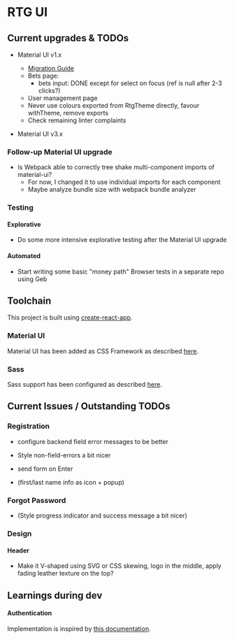 # RTG UI

## Current upgrades & TODOs

* Material UI v1.x
    * [Migration Guide](https://material-ui.com/guides/migration-v0x/)
    * Bets page:
        * bets input: DONE except for select on focus (ref is null after 2-3 clicks?)
    * User management page
    * Never use colours exported from RtgTheme directly, favour withTheme, remove exports
    * Check remaining linter complaints

* Material UI v3.x
    
### Follow-up Material UI upgrade

* Is Webpack able to correctly tree shake multi-component imports of material-ui?
    * For now, I changed it to use individual imports for each component
    * Maybe analyze bundle size with webpack bundle analyzer
    
### Testing

#### Explorative

* Do some more intensive explorative testing after the Material UI upgrade

#### Automated

* Start writing some basic "money path" Browser tests in a separate repo using Geb


## Toolchain

This project is built using [create-react-app](https://github.com/facebookincubator/create-react-app).

### Material UI

Material UI has been added as CSS Framework as described [here](https://stackoverflow.com/a/44197904).

### Sass

Sass support has been configured as described [here](https://github.com/facebookincubator/create-react-app/blob/master/packages/react-scripts/template/README.md#adding-a-css-preprocessor-sass-less-etc).

## Current Issues / Outstanding TODOs

### Registration

* configure backend field error messages to be better
* Style non-field-errors a bit nicer
* send form on Enter

* (first/last name info as icon + popup)

### Forgot Password

* (Style progress indicator and success message a bit nicer)

### Design

#### Header
* Make it V-shaped using SVG or CSS skewing, logo in the middle, apply fading leather texture on the top?

## Learnings during dev

#### Authentication

Implementation is inspired by [this documentation](https://reacttraining.com/react-router/web/example/auth-workflow).